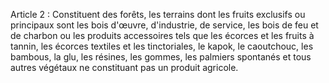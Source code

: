 Article 2 : Constituent des forêts, les terrains dont les fruits
exclu­sifs ou principaux sont les bois d'œuvre, d'industrie, de
service, les bois de feu et de charbon ou les produits accessoires tels
que les écorces et les fruits à tannin, les écorces textiles et les
tinctoriales, le kapok, le caoutchouc, les bambous, la glu, les résines,
les gommes, les palmiers spontanés et tous autres végétaux ne
constituant pas un produit agricole.